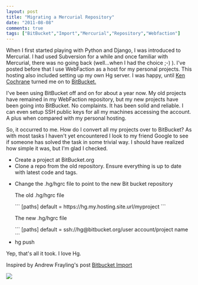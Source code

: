 ```yaml
---
layout: post
title: "Migrating a Mercurial Repository"
date: "2011-08-08"
comments: true
tags: ["BitBucket","Import","Mercurial","Repository","Webfaction"]
---
```

<p>When I first started playing with Python and Django, I was introduced to Mercurial.  I had used Subversion for a while and once familiar with Mercurial, there was no going back (well...when I had the choice ;-) ).  I've posted before that I use WebFaction as a host for my personal projects.  This hosting also included setting up my own Hg server.  I was happy, until <a href='http://kencochrane.net/' target='_tab'>Ken Cochrane</a> turned me on to <a href='http://bitbucket.org/' target='_tab'>BitBucket.</a> </p>

<!-- more -->

<p>I've been using BitBucket off and on for about a year now.  My old projects have remained in my WebFaction repository, but my new projects have been going into BitBucket.  No complaints. It has been solid and reliable. I can even setup SSH public keys for all my machines accessing the account.  A plus when compared with my personal hosting.  </p>

<p>So, it occurred to me. How do I convert all my projects over to BitBucket? As with most tasks I haven't yet encountered I look to my friend Google to see if someone has solved the task in some trivial way.  I should have realized how simple it was, but I'm glad I checked.</p>

<ul>
    <li> Create a project at BitBucket.org</li>
    <li> Clone a repo from the old repository. Ensure everything is up to date with latest code and tags.</li>
    <li><p> Change the .hg/hgrc file to point to the new Bit bucket repository</p>

<p>The old .hg/hgrc file</p>
```
[paths]
default = https://hg.my.hosting.site.url/myproject
```

<p> The new .hg/hgrc file</p>
```
[paths]
default = ssh://hg@bitbucket.org/user account/project name
```

</li>
<li>hg push</li>
</ul>

<p>Yep, that's all it took. I love Hg.</p>

<p>Inspired by Andrew Frayling's post <a href='http://sphericalnemesis.blogspot.com/2011/02/bitbucket-import.html' target='_tab'>Bitbucket Import</a></p>

<p><a href='http://bitbucket.org' target='_tab'><img src='http://upload.wikimedia.org/wikipedia/en/7/73/Bitbucket.png' /></a></p>
